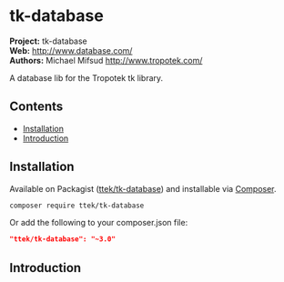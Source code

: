 # tk-database 

__Project:__ tk-database  
__Web:__ <http://www.database.com/>  
__Authors:__ Michael Mifsud <http://www.tropotek.com/>  
  
A database lib for the Tropotek tk library.

## Contents

- [Installation](#installation)
- [Introduction](#introduction)


## Installation

Available on Packagist ([ttek/tk-database](http://packagist.org/packages/ttek/tk-database))
and installable via [Composer](http://getcomposer.org/).

```bash
composer require ttek/tk-database
```

Or add the following to your composer.json file:

```json
"ttek/tk-database": "~3.0"
```


## Introduction




